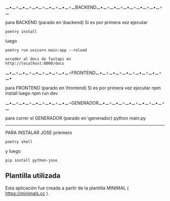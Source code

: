 
⚊•⚊∘⚊•⚊∘⚊•⚊∘⚊•⚊∘⚊•⚊∘⚊BACKEND⚊•⚊∘⚊•⚊∘⚊•⚊∘⚊•⚊∘⚊•⚊∘⚊


para BACKEND (parado en \backend)
Si es por primera vez ejecutar

    poetry install

luego
   
    poetry run uvicorn main:app --reload

    acceder al docs de fastapi en
    http://localhost:8000/docs


⚊•⚊∘⚊•⚊∘⚊•⚊∘⚊•⚊∘⚊•⚊∘FRONTEND⚊•⚊∘⚊•⚊∘⚊•⚊∘⚊•⚊∘⚊•⚊∘⚊•


para FRONTEND (parado en \frontend)
Si es por primera vez ejecutar
    npm install
luego
    npm run dev


⚊•⚊∘⚊•⚊∘⚊•⚊∘⚊•⚊∘⚊•⚊∘GENERADOR⚊•⚊∘⚊•⚊∘⚊•⚊∘⚊•⚊∘⚊•⚊∘⚊


para correr el GENERADOR (parado en \generador)
    python main.py

-----------------------------------------------------------------------------

PARA INSTALAR JOSE priemero

    poetry shell

y luego 

    pip install python-jose

## Plantilla utilizada
Esta aplicación fue creada a partir de la plantilla MINIMAL ( https://minimals.cc ).


   
    
